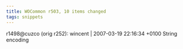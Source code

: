 ```yaml
---
title: WOCommon r503, 10 items changed
tags: snippets
---
```


r1498@cuzco (orig r252): wincent | 2007-03-19 22:16:34 +0100 String encoding
